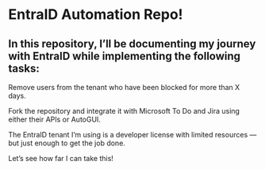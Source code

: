 # EntraID Automation Repo! #

## In this repository, I’ll be documenting my journey with EntraID while implementing the following tasks: #

Remove users from the tenant who have been blocked for more than X days.

Fork the repository and integrate it with Microsoft To Do and Jira using either their APIs or AutoGUI.

The EntraID tenant I’m using is a developer license with limited resources — but just enough to get the job done.

Let’s see how far I can take this!
